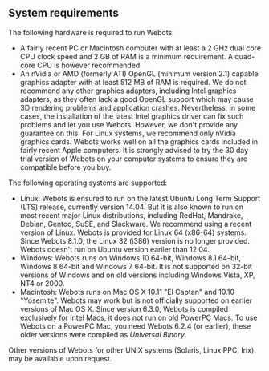 ## System requirements

The following hardware is required to run Webots:

- A fairly recent PC or Macintosh computer with at least a 2 GHz dual core CPU
clock speed and 2 GB of RAM is a minimum requirement. A quad-core CPU is however
recommended.
- An nVidia or AMD (formerly ATI) OpenGL (minimum version 2.1) capable graphics
adapter with at least 512 MB of RAM is required. We do not recommend any other
graphics adapters, including Intel graphics adapters, as they often lack a good
OpenGL support which may cause 3D rendering problems and application crashes.
Nevertheless, in some cases, the installation of the latest Intel graphics
driver can fix such problems and let you use Webots. However, we don't provide
any guarantee on this. For Linux systems, we recommend only nVidia graphics
cards. Webots works well on all the graphics cards included in fairly recent
Apple computers. It is strongly advised to try the 30 day trial version of
Webots on your computer systems to ensure they are compatible before you buy.

The following operating systems are supported:

- Linux: Webots is ensured to run on the latest Ubuntu Long Term Support (LTS)
release, currently version 14.04. But it is also known to run on most recent
major Linux distributions, including RedHat, Mandrake, Debian, Gentoo, SuSE, and
Slackware. We recommend using a recent version of Linux. Webots is provided for
Linux 64 (x86-64) systems. Since Webots 8.1.0, the Linux 32 (i386) version is no
longer provided. Webots doesn't run on Ubuntu version eariler than 12.04.
- Windows: Webots runs on Windows 10 64-bit, Windows 8.1 64-bit, Windows 8 64-bit
and Windows 7 64-bit. It is not supported on 32-bit versions of Windows and on
old versions including Windows Vista, XP, NT4 or 2000.
- Macintosh: Webots runs on Mac OS X 10.11 "El Captan" and 10.10 "Yosemite".
Webots may work but is not officially supported on earlier versions of Mac OS X.
Since version 6.3.0, Webots is compiled exclusively for Intel Macs, it does not
run on old PowerPC Macs. To use Webots on a PowerPC Mac, you need Webots 6.2.4
(or earlier), these older versions were compiled as *Universal Binary*.

Other versions of Webots for other UNIX systems (Solaris, Linux PPC, Irix) may
be available upon request.

